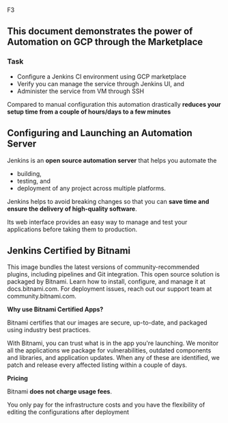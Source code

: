 
F3

## This document demonstrates the power of Automation on GCP through the Marketplace

### Task 
- Configure a Jenkins CI environment using GCP marketplace
- Verify you can manage the service through Jenkins UI, and 
- Administer the service from VM through SSH


Compared to manual configuration this automation drastically **reduces your setup time from a couple of hours/days to a few minutes**

## Configuring and Launching an Automation Server
Jenkins is an **open source automation server** that helps you automate the 
- building, 
- testing, and 
- deployment of any project across multiple platforms. 

Jenkins helps to avoid breaking changes so that you can **save time and ensure the delivery of high-quality software**. 

Its web interface provides an easy way to manage and test your applications before taking them to production. 

## Jenkins Certified by Bitnami
This image bundles the latest versions of community-recommended plugins, including pipelines and Git integration. This open source solution is packaged by Bitnami. Learn how to install, configure, and manage it at docs.bitnami.com. For deployment issues, reach out our support team at community.bitnami.com.

**Why use Bitnami Certified Apps?**

Bitnami certifies that our images are secure, up-to-date, and packaged using industry best practices.

With Bitnami, you can trust what is in the app you're launching. We monitor all the applications we package for vulnerabilities, outdated components and libraries, and application updates. When any of these are identified, we patch and release every affected listing within a couple of days.

**Pricing**

Bitnami **does not charge usage fees**.

You only pay for the infrastructure costs and you have the flexibility of editing the configurations after deployment
